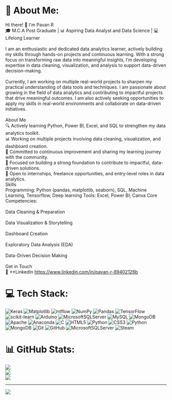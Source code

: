 # 💫 About Me:
Hi there! 👋 I'm Pavan R<br>🎓 M.C.A Post Graduate | 📊 Aspiring Data Analyst and Data Science | 💻 Lifelong Learner<br><br>I am an enthusiastic and dedicated data analytics learner, actively building my skills through hands-on projects and continuous learning. With a strong focus on transforming raw data into meaningful insights, I’m developing expertise in data cleaning, visualization, and analysis to support data-driven decision-making.<br><br>Currently, I am working on multiple real-world projects to sharpen my practical understanding of data tools and techniques. I am passionate about growing in the field of data analytics and contributing to impactful projects that drive meaningful outcomes. I am also actively seeking opportunities to apply my skills in real-world environments and collaborate on data-driven initiatives.<br><br>About Me<br>🔍 Actively learning Python, Power BI, Excel, and SQL to strengthen my data analytics toolkit.<br>📊 Working on multiple projects involving data cleaning, visualization, and dashboard creation.<br>🌟 Committed to continuous improvement and sharing my learning journey with the community.<br>🎯 Focused on building a strong foundation to contribute to impactful, data-driven solutions.<br>🚀 Open to internships, freelance opportunities, and entry-level roles in data analytics.<br>Skills<br>Programming: Python (pandas, matplotlib, seaborn), SQL, Machine Learning, Tensorflow, Deep learning Tools: Excel, Power BI, Canva Core Competencies:<br><br>Data Cleaning & Preparation<br><br>Data Visualization & Storytelling<br><br>Dashboard Creation<br><br>Exploratory Data Analysis (EDA)<br><br>Data-Driven Decision Making<br><br>Get in Touch<br>💼 **LinkedIn https://www.linkedin.com/in/pavan-r-89402126b<br>


# 💻 Tech Stack:
![Keras](https://img.shields.io/badge/Keras-%23D00000.svg?style=plastic&logo=Keras&logoColor=white) ![Matplotlib](https://img.shields.io/badge/Matplotlib-%23ffffff.svg?style=plastic&logo=Matplotlib&logoColor=black) ![mlflow](https://img.shields.io/badge/mlflow-%23d9ead3.svg?style=plastic&logo=numpy&logoColor=blue) ![NumPy](https://img.shields.io/badge/numpy-%23013243.svg?style=plastic&logo=numpy&logoColor=white) ![Pandas](https://img.shields.io/badge/pandas-%23150458.svg?style=plastic&logo=pandas&logoColor=white) ![TensorFlow](https://img.shields.io/badge/TensorFlow-%23FF6F00.svg?style=plastic&logo=TensorFlow&logoColor=white) ![scikit-learn](https://img.shields.io/badge/scikit--learn-%23F7931E.svg?style=plastic&logo=scikit-learn&logoColor=white) ![Arduino](https://img.shields.io/badge/-Arduino-00979D?style=plastic&logo=Arduino&logoColor=white) ![MicrosoftSQLServer](https://img.shields.io/badge/Microsoft%20SQL%20Server-CC2927?style=plastic&logo=microsoft%20sql%20server&logoColor=white) ![MySQL](https://img.shields.io/badge/mysql-4479A1.svg?style=plastic&logo=mysql&logoColor=white) ![MongoDB](https://img.shields.io/badge/MongoDB-%234ea94b.svg?style=plastic&logo=mongodb&logoColor=white) ![Apache](https://img.shields.io/badge/apache-%23D42029.svg?style=plastic&logo=apache&logoColor=white) ![Anaconda](https://img.shields.io/badge/Anaconda-%2344A833.svg?style=plastic&logo=anaconda&logoColor=white) ![C](https://img.shields.io/badge/c-%2300599C.svg?style=plastic&logo=c&logoColor=white) ![HTML5](https://img.shields.io/badge/html5-%23E34F26.svg?style=plastic&logo=html5&logoColor=white) ![Python](https://img.shields.io/badge/python-3670A0?style=plastic&logo=python&logoColor=ffdd54) ![CSS3](https://img.shields.io/badge/css3-%231572B6.svg?style=plastic&logo=css3&logoColor=white) ![Python](https://img.shields.io/badge/python-3670A0?style=plastic&logo=python&logoColor=ffdd54) ![MongoDB](https://img.shields.io/badge/MongoDB-%234ea94b.svg?style=plastic&logo=mongodb&logoColor=white) ![Git](https://img.shields.io/badge/git-%23F05033.svg?style=plastic&logo=git&logoColor=white) ![GitHub](https://img.shields.io/badge/github-%23121011.svg?style=plastic&logo=github&logoColor=white) ![MicrosoftSQLServer](https://img.shields.io/badge/Microsoft%20SQL%20Server-CC2927?style=plastic&logo=microsoft%20sql%20server&logoColor=white) ![Steam](https://img.shields.io/badge/steam-%23000000.svg?style=plastic&logo=steam&logoColor=white)
# 📊 GitHub Stats:
![](https://github-readme-stats.vercel.app/api?username=Pavanpani31&theme=dark&hide_border=false&include_all_commits=false&count_private=false)<br/>
![](https://nirzak-streak-stats.vercel.app/?user=Pavanpani31&theme=dark&hide_border=false)<br/>
![](https://github-readme-stats.vercel.app/api/top-langs/?username=Pavanpani31&theme=dark&hide_border=false&include_all_commits=false&count_private=false&layout=compact)

---
[![](https://visitcount.itsvg.in/api?id=Pavanpani31&icon=0&color=0)](https://visitcount.itsvg.in)

<!-- Proudly created with GPRM ( https://gprm.itsvg.in ) -->
